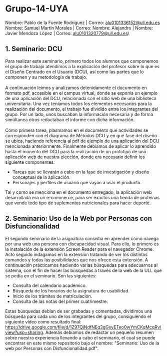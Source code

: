 # Grupo-14-UYA
Nombre: Pablo de la Fuente Rodríguez | Correo: alu0101336152@ull.edu.es\
Nombre: Samuel Martín Morales        | Correo:
Nombre: Alejandro                    |
Nombre: Javier Mendoza López         | Correo: alu0101320779@ull.edu.es\


## 1. Seminario: DCU
   Para realizar este seminario, primero todos los alumnos que componemos el grupo de trabajo atendimos a la explicación del profesor sobre lo que es el Diseño Centrado en el Usuario (DCU), así como las partes que lo componen y su metodología de trabajo.\
   \
   A continuación leímos y analizamos detenidamente el documento en formato pdf, accesible en el campus virtual, donde se exponía un ejemplo de una aplicación del DCU, relacionada con el sitio web de una biblioteca universitaria. Una vez teníamos todos los elementos necesarios para la realización del documento, el trabajo fue dividido entre los integrantes del grupo. Por un lado, unos buscaban la información necesaria y de forma simúltanea otros redactaban el informe con dicha información.\
   \
   Como primera tarea, plasmamos en el documento qué actividades se corresponden con el diagrama de Métodos DCU y en qué fase del diseño se ubica, haciendo referencia al pdf de ejemplo de una aplicación del DCU mencionada anteriormente. Finalmente debíamos de aplicar lo aprendido hasta el monento del DCU para la realización de un prototipo de una aplicación web de nuestra elección, donde era necesario definir los siguiente componentes:
   - Tareas que se llevarán a cabo en la fase de investigación y diseño conceptual de la aplicación.
   - Personajes y perfiles de usuario que vayan a usar el producto.

   Tal y como se menciona en el documento entregado, la aplicación web desarrollada era un e-commerce, para ser exactos una tienda de proteínas que vende todo tipo de suplementos nutricionales para hacer deporte.

## 2. Seminario: Uso de la Web por Personas con Disfuncionalidad
   El segundo seminario de la asignatura consistía en aprender cómo navega por una web una persona con discapacidad visual. Para ello, lo primero es la instalación de la extensión Screen Reader para el navegador Chrome. Acto seguido indagamos en la extensión tratando de ver los distintos comandos y todas las posibilidades que nos ofrece esta extensión. A continuación prácticamos haciendo varias búsquedas para adecuarnos al sistema, con el fin de hacer las búsquedas a través de la web de la ULL que se pedía en el seminario. Son las siguientes:
   - Consulta del calendario académico.
   - Búsqueda de los horarios de la asignatura de usabilidad.
   - Inicio de los trámites de matriculación.
   - Consulta de las notas del primer cuatrimestre.

   Estas búsquedas debían de ser grabadas y comentadas, dividimos una búsqueda para cada uno de los integrantes del grupo, consiguiendo el siguiente vídeo como resultado final: https://drive.google.com/file/d/1Z97QjNdfNEq3gGxyETeo0wYmCKqMcqRv/view?usp=sharing. Además debiamos de redactar un pequeño resumen sobre nuestra experiencia llevando a cabo el seminario, el cual se puede encontrar en este mismo repositorio bajo el nombre: "Seminario: Uso de la web por Personas con Disfuncionalidad.pdf".

